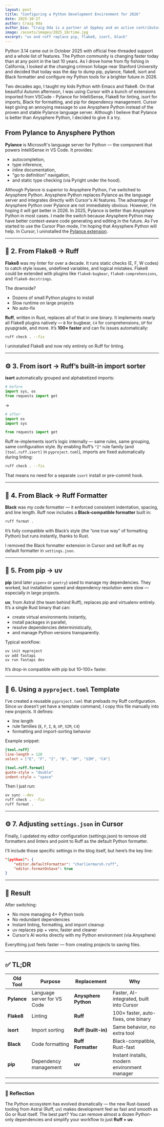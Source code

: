 ```yaml
---
layout: post
title: "Configuring a Python Development Environment for 2026"
date: 2025-10-27
author: Craig Oda
author_bio: "Craig Oda is a partner at Oppkey and an active contributor to FastOpp"
image: /assets/images/2025_10/time.jpg
excerpt: "uv and ruff replace pip, flake8, isort, black"
---
```


Python 3.14 came out in October 2025 with official free-threaded support and a whole
list of features. The Python community is changing faster today than at any
point in the last 10 years. As I drove home from fly fishing in California,
I looked at the changing crimson foliage near Stanford University and decided
that today was the day to dump pip, pylance, flake8, isort and Black formatter and
configure my Python tools for a brighter future in 2026.

Two decades ago, I taught my kids Python with Emacs and flake8.
On that beautiful Autumn afternoon, I was using Cursor with a bunch of extensions imported from
VSCode - Pylance for IntelliSense,
Flake8 for linting, isort for imports, Black for formatting,
and pip for dependency management. Cursor kept giving an annoying message to
use Anysphere Python instead of the proven and stable Pylance language server.
Although I believe that Pylance is better than Anysphere Python, I decided
to give it a try.

## From Pylance to Anysphere Python

**Pylance** is Microsoft's language server for Python — the component that powers IntelliSense in VS Code.
It provides:

- autocompletion,
- type inference,
- inline documentation,
- "go to definition" navigation,
- and static type checking (via Pyright under the hood).

Although Pylance is superior to Anysphere Python, I've switched to Anysphere Python.
Anysphere Python replaces Pylance as the language server and integrates directly with Cursor's AI features.
The advantage of Anysphere Python over Pylance are not immediately obvious. However, I'm
hoping it will get better in 2026. In 2025, Pylance is better than Anysphere Python in
most cases. I made the switch because Anysphere Python
may have better context-aware code generating and editing in the future.
As I've started to use the Cursor Plan mode, I'm hoping that Anysphere Python
will help. In Cursor, I uninstalled the [Pylance extension](https://marketplace.visualstudio.com/items?itemName=ms-python.vscode-pylance).

---

## 🧠 2. From **Flake8** → **Ruff**

**Flake8** was my linter for over a decade.
It runs static checks (E, F, W codes) to catch style issues, undefined variables, and logical mistakes.
Flake8 could be extended with plugins like `flake8-bugbear`, `flake8-comprehensions`, and `flake8-docstrings`.

The downside?

- Dozens of small Python plugins to install
- Slow runtime on large projects
- No auto-fix

**Ruff**, written in Rust, replaces all of that in one binary.
It implements nearly all Flake8 plugins natively — `B` for bugbear, `C4` for comprehensions, `UP` for pyupgrade, and more.
It’s **100× faster** and can fix issues automatically:

```bash
ruff check . --fix
```

I uninstalled Flake8 and now rely entirely on Ruff for linting.

---

## ⚙️ 3. From **isort** → **Ruff’s built-in import sorter**

**isort** automatically grouped and alphabetized imports:

```python
# before
import sys, os
from requests import get
```

→

```python
# after
import os
import sys

from requests import get
```

Ruff re-implements isort’s logic internally — same rules, same grouping, same configuration style.
By enabling Ruff’s `"I"` rule family (and `[tool.ruff.isort]` in `pyproject.toml`), imports are fixed automatically during linting:

```bash
ruff check . --fix
```

That means no need for a separate `isort` install or pre-commit hook.

---

## 🎨 4. From **Black** → **Ruff Formatter**

**Black** was my code formatter — it enforced consistent indentation, spacing, and line length.
Ruff now includes a **Black-compatible formatter** built in:

```bash
ruff format .
```

It’s fully compatible with Black’s style (the “one true way” of formatting Python) but runs instantly, thanks to Rust.

I removed the Black formatter extension in Cursor and set Ruff as my default formatter in `settings.json`.

---

## 🐍 5. From **pip** → **uv**

**pip** (and later `pipenv` or `poetry`) used to manage my dependencies.
They worked, but installation speed and dependency resolution were slow — especially in large projects.

**uv**, from Astral (the team behind Ruff), replaces pip and virtualenv entirely.
It’s a single Rust binary that can:

- create virtual environments instantly,
- install packages in parallel,
- resolve dependencies deterministically,
- and manage Python versions transparently.

Typical workflow:

```bash
uv init myproject
uv add fastapi
uv run fastapi dev
```

It’s drop-in compatible with pip but 10–100× faster.

---

## 🧱 6. Using a `pyproject.toml` Template

I’ve created a reusable `pyproject.toml` that preloads my Ruff configuration.
Since uv doesn’t yet have a template command, I copy this file manually into new projects.
It defines:

- line length
- rule families (`E`, `F`, `I`, `B`, `UP`, `SIM`, `C4`)
- formatting and import-sorting behavior

Example snippet:

```toml
[tool.ruff]
line-length = 120
select = ["E", "F", "I", "B", "UP", "SIM", "C4"]

[tool.ruff.format]
quote-style = "double"
indent-style = "space"
```

Then I just run:

```bash
uv sync --dev
ruff check . --fix
ruff format .
```

---

## ⚙️ 7. Adjusting `settings.json` in Cursor

Finally, I updated my editor configuration (settings.json) to remove old formatters and linters and point to Ruff as the default Python formatter.

I'll include those specific settings in the blog itself, but here’s the key line:

```json
"[python]": {
    "editor.defaultFormatter": "charliermarsh.ruff",
    "editor.formatOnSave": true
}
```

---

## 🚀 Result

After switching:

- No more managing 4+ Python tools
- No redundant dependencies
- Instant linting, formatting, and import cleanup
- uv replaces pip + venv, faster and cleaner
- Cursor’s AI works directly with my Python environment (via Anysphere)

Everything just feels faster — from creating projects to saving files.

---

## ✅ TL;DR

| Old Tool    | Purpose                     | Replacement          | Why                                          |
| ----------- | --------------------------- | -------------------- | -------------------------------------------- |
| **Pylance** | Language server for VS Code | **Anysphere Python** | Faster, AI-integrated, built into Cursor     |
| **Flake8**  | Linting                     | **Ruff**             | 100× faster, auto-fixes, one binary          |
| **isort**   | Import sorting              | **Ruff (built-in)**  | Same behavior, no extra tool                 |
| **Black**   | Code formatting             | **Ruff Formatter**   | Black-compatible, Rust-fast                  |
| **pip**     | Dependency management       | **uv**               | Instant installs, modern environment manager |

---

### 🧠 Reflection

The Python ecosystem has evolved dramatically — the new Rust-based tooling from Astral (Ruff, uv) makes development feel as fast and smooth as Go or Rust itself.
The best part? You can remove almost a dozen Python-only dependencies and simplify your workflow to just **Ruff + uv**.
